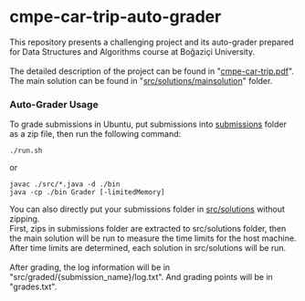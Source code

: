 # cmpe-car-trip-auto-grader
This repository presents a challenging project and its auto-grader prepared for Data Structures and Algorithms course at Boğaziçi University.
<br><br>
The detailed description of the project can be found in "[cmpe-car-trip.pdf](cmpe-car-trip-project.pdf)".
The main solution can be found in "[src/solutions/mainsolution](src/solutions/mainsolution)" folder. <br>
### Auto-Grader Usage
To grade submissions in Ubuntu, put submissions into [submissions](submissions) folder as a zip file, then run the following command:
```
./run.sh
```
or
```
javac ./src/*.java -d ./bin
java -cp ./bin Grader [-limitedMemory]
```
You can also directly put your submissions folder in [src/solutions](src/solutions) without zipping. <br>
First, zips in submissions folder are extracted to src/solutions folder, 
then the main solution will be run to measure the time limits for the host machine. 
After time limits are determined, each solution in src/solutions will be run.<br><br>
After grading, the log information will be in "src/graded/{submission_name}/log.txt". 
And grading points will be in "grades.txt".<br>
<br>

